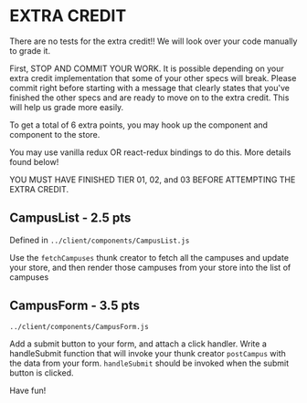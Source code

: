 # EXTRA CREDIT

There are no tests for the extra credit!! We will look over your code manually to grade it.

First, STOP AND COMMIT YOUR WORK. It is possible depending on your extra credit implementation that some of your other specs will break. Please commit right before starting with a message that clearly states that you've finished the other specs and are ready to move on to the extra credit. This will help us grade more easily.

To get a total of 6 extra points, you may hook up the <CampusList /> component and <CampusForm /> component to the store.

You may use vanilla redux OR react-redux bindings to do this. More details found below!

YOU MUST HAVE FINISHED TIER 01, 02, and 03 BEFORE ATTEMPTING THE EXTRA CREDIT.

## CampusList - 2.5 pts

Defined in `../client/components/CampusList.js`

Use the `fetchCampuses` thunk creator to fetch all the campuses and update your store, and then render those campuses from your store into the list of campuses

## CampusForm - 3.5 pts

`../client/components/CampusForm.js`

Add a submit button to your form, and attach a click handler. Write a handleSubmit function that will invoke your thunk creator `postCampus` with the data from your form. `handleSubmit` should be invoked when the submit button is clicked.

Have fun!
